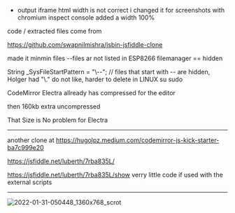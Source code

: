 * output iframe html width is not correct i changed it for screenshots with chromium inspect console added a width 100%


code / extracted files come from

https://github.com/swapnilmishra/jsbin-jsfiddle-clone

made it minmin files --files ar not listed in ESP8266 filemanager == hidden

 String _SysFileStartPattern =  "\\--"; // files that start with -- are hidden, Holger had  "\\." do not like, harder to delete in LINUX su sudo

CodeMirror Electra allready has compressed for the editor

then 160kb extra uncompressed

That Size is No problem for Electra

---

another clone at https://hugolpz.medium.com/codemirror-js-kick-starter-ba7c999e20

https://jsfiddle.net/luberth/7rba835L/ 

https://jsfiddle.net/luberth/7rba835L/show verry little code if used with the external scripts

---

![2022-01-31-050448_1360x768_scrot](https://user-images.githubusercontent.com/45427770/151737422-ac96f3fd-dd92-4f41-8a36-463cc5791683.png)
